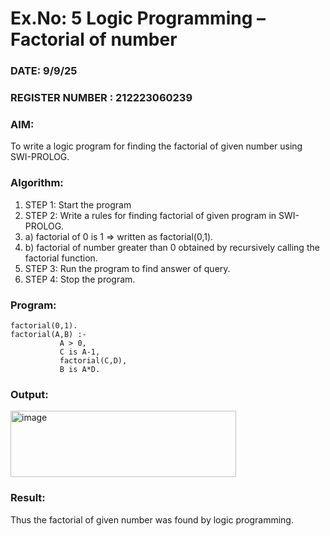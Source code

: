 # Ex.No: 5   Logic Programming – Factorial of number   
### DATE:  9/9/25                                                                          
### REGISTER NUMBER : 212223060239
### AIM: 
To  write  a logic program for finding the factorial of given number using SWI-PROLOG. 
### Algorithm:
1. STEP 1: Start the program
2. STEP 2:  Write a rules for finding factorial of given program in SWI-PROLOG.
3.   a)	factorial of 0 is 1 => written as factorial(0,1).
4.   b)	factorial of number greater than 0 obtained by recursively calling the factorial    function.
5. STEP 3: Run the program  to find answer of  query.
6. STEP 4: Stop the program.

### Program:
```
factorial(0,1).
factorial(A,B) :-  
           A > 0, 
           C is A-1,
           factorial(C,D),
           B is A*D.
```


### Output:
<img width="361" height="106" alt="image" src="https://github.com/user-attachments/assets/36c8ca19-b9f8-47b5-b816-d73ddb29c8be" />




### Result:
Thus the factorial of given number was found by logic programming. 
